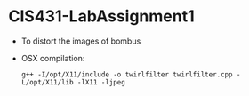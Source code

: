 # CIS431-LabAssignment1

* To distort the images of bombus

* OSX compilation:

	~~~~
	g++ -I/opt/X11/include -o twirlfilter twirlfilter.cpp -L/opt/X11/lib -lX11 -ljpeg
	~~~~

